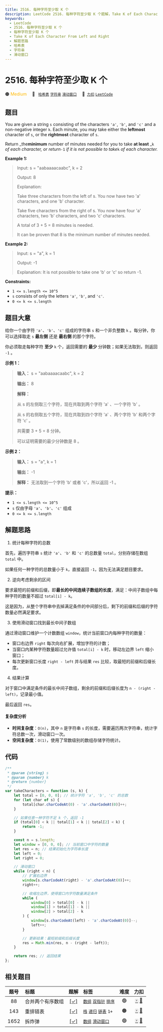```yaml
---
title: 2516. 每种字符至少取 K 个
description: LeetCode 2516. 每种字符至少取 K 个题解，Take K of Each Character From Left and Right，包含解题思路、复杂度分析以及完整的 JavaScript 代码实现。
keywords:
  - LeetCode
  - 2516. 每种字符至少取 K 个
  - 每种字符至少取 K 个
  - Take K of Each Character From Left and Right
  - 解题思路
  - 哈希表
  - 字符串
  - 滑动窗口
---
```


# 2516. 每种字符至少取 K 个

🟠 <font color=#ffb800>Medium</font>&emsp; 🔖&ensp; [`哈希表`](/tag/hash-table.md) [`字符串`](/tag/string.md) [`滑动窗口`](/tag/sliding-window.md)&emsp; 🔗&ensp;[`力扣`](https://leetcode.cn/problems/take-k-of-each-character-from-left-and-right) [`LeetCode`](https://leetcode.com/problems/take-k-of-each-character-from-left-and-right)

## 题目

You are given a string `s` consisting of the characters `'a'`, `'b'`, and
`'c'` and a non-negative integer `k`. Each minute, you may take either the
**leftmost** character of `s`, or the **rightmost** character of `s`.

Return _the**minimum** number of minutes needed for you to take **at least**
_`k` _of each character, or return_`-1` _if it is not possible to take_`k` _of
each character._

**Example 1:**

> Input: s = "aabaaaacaabc", k = 2
>
> Output: 8
>
> Explanation:
>
> Take three characters from the left of s. You now have two 'a' characters, and one 'b' character.
>
> Take five characters from the right of s. You now have four 'a' characters, two 'b' characters, and two 'c' characters.
>
> A total of 3 + 5 = 8 minutes is needed.
>
> It can be proven that 8 is the minimum number of minutes needed.

**Example 2:**

> Input: s = "a", k = 1
>
> Output: -1
>
> Explanation: It is not possible to take one 'b' or 'c' so return -1.

**Constraints:**

- `1 <= s.length <= 10^5`
- `s` consists of only the letters `'a'`, `'b'`, and `'c'`.
- `0 <= k <= s.length`

## 题目大意

给你一个由字符 `'a'`、`'b'`、`'c'` 组成的字符串 `s` 和一个非负整数 `k` 。每分钟，你可以选择取走 `s` **最左侧** 还是
**最右侧** 的那个字符。

你必须取走每种字符 **至少** `k` 个，返回需要的 **最少** 分钟数；如果无法取到，则返回 `-1` 。

**示例 1：**

> **输入：** s = "aabaaaacaabc", k = 2
>
> **输出：** 8
>
> **解释：**
>
> 从 s 的左侧取三个字符，现在共取到两个字符 'a' 、一个字符 'b' 。
>
> 从 s 的右侧取五个字符，现在共取到四个字符 'a' 、两个字符 'b' 和两个字符 'c' 。
>
> 共需要 3 + 5 = 8 分钟。
>
> 可以证明需要的最少分钟数是 8 。

**示例 2：**

> **输入：** s = "a", k = 1
>
> **输出：** -1
>
> **解释：** 无法取到一个字符 'b' 或者 'c'，所以返回 -1 。

**提示：**

- `1 <= s.length <= 10^5`
- `s` 仅由字母 `'a'`、`'b'`、`'c'` 组成
- `0 <= k <= s.length`

## 解题思路

1. 统计每种字符的总数

首先，遍历字符串 `s` 统计 `'a'`、`'b'` 和 `'c'` 的总数量 `total`，分别存储在数组 `total` 中。

如果任何一种字符的总数量小于 `k`，直接返回 `-1`，因为无法满足题目要求。

2. 逆向考虑剩余的区间

要求最短的前缀和后缀，即**最长的中间连续子数组的长度**，满足：中间子数组中每种字符的数量不超过 `total[i] - k`。

这是因为，从整个字符串中去掉满足条件的中间部分后，剩下的前缀和后缀的字符数量必然满足要求。

3. 使用滑动窗口找到最长中间子数组

通过滑动窗口维护一个计数数组 `window`，统计当前窗口内每种字符的数量：

- 窗口右边界 `right` 每次向右扩展，增加字符的计数；
- 当窗口内某种字符数量超过允许值 `total[i] - k` 时，移动左边界 `left` 缩小窗口；
- 每次更新窗口长度 `right - left` 并与结果 `res` 比较，取最短的前缀和后缀长度。

4. 结果计算

对于窗口中满足条件的最长中间子数组，剩余的前缀和后缀长度为 `n - (right - left)`，记录最小值。

最后返回 `res`。

#### 复杂度分析

- **时间复杂度**：`O(n)`，其中 `n` 是字符串 `s` 的长度，需要遍历两次字符串，统计字符总数一次，滑动窗口一次。
- **空间复杂度**：`O(1)`，使用了常数级别的数组存储字符统计。

## 代码

```javascript
/**
 * @param {string} s
 * @param {number} k
 * @return {number}
 */
var takeCharacters = function (s, k) {
	let total = [0, 0, 0]; // 统计字符 'a', 'b', 'c' 的总数
	for (let char of s) {
		total[char.charCodeAt(0) - 'a'.charCodeAt(0)]++;
	}

	// 如果任意一种字符不足 k 个，返回 -1
	if (total[0] < k || total[1] < k || total[2] < k) {
		return -1;
	}

	const n = s.length;
	let window = [0, 0, 0]; // 当前窗口中字符的数量
	let res = n; // 结果初始化为字符串长度
	let left = 0;
	let right = 0;

	// 滑动窗口
	while (right < n) {
		// 扩展右边界
		window[s.charCodeAt(right) - 'a'.charCodeAt(0)]++;
		right++;

		// 收缩左边界，使得窗口内字符数量满足条件
		while (
			window[0] > total[0] - k ||
			window[1] > total[1] - k ||
			window[2] > total[2] - k
		) {
			window[s.charCodeAt(left) - 'a'.charCodeAt(0)]--;
			left++;
		}

		// 更新结果：最短前缀和后缀长度
		res = Math.min(res, n - (right - left));
	}

	return res; // 返回结果
};
```

## 相关题目

<!-- prettier-ignore -->
| 题号 | 标题 | 题解 | 标签 | 难度 | 力扣 |
| :------: | :------ | :------: | :------ | :------: | :------: |
| 88 | 合并两个有序数组 | [[✓]](/problem/0088.md) |  [`数组`](/tag/array.md) [`双指针`](/tag/two-pointers.md) [`排序`](/tag/sorting.md) | 🟢 | [🀄️](https://leetcode.cn/problems/merge-sorted-array) [🔗](https://leetcode.com/problems/merge-sorted-array) |
| 143 | 重排链表 | [[✓]](/problem/0143.md) |  [`栈`](/tag/stack.md) [`递归`](/tag/recursion.md) [`链表`](/tag/linked-list.md) `1+` | 🟠 | [🀄️](https://leetcode.cn/problems/reorder-list) [🔗](https://leetcode.com/problems/reorder-list) |
| 1652 | 拆炸弹 | [[✓]](/problem/1652.md) |  [`数组`](/tag/array.md) [`滑动窗口`](/tag/sliding-window.md) | 🟢 | [🀄️](https://leetcode.cn/problems/defuse-the-bomb) [🔗](https://leetcode.com/problems/defuse-the-bomb) |